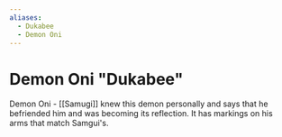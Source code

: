 ```yaml
---
aliases:
  - Dukabee
  - Demon Oni
---
```


# Demon Oni "Dukabee"
Demon Oni - [[Samugi]] knew this demon personally and says that he befriended him and was becoming its reflection. It has markings on his arms that match Samgui's.